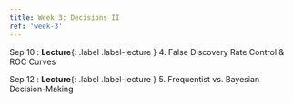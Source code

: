 ```yaml
---
title: Week 3: Decisions II
ref: 'week-3'
---
```


Sep 10
: **Lecture**{: .label .label-lecture } 4. False Discovery Rate Control & ROC Curves

Sep 12
: **Lecture**{: .label .label-lecture } 5. Frequentist vs. Bayesian Decision-Making
